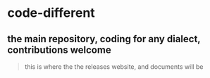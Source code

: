 # code-different
## the main repository, coding for any dialect, contributions welcome
> this is where the the releases website, and documents will be

